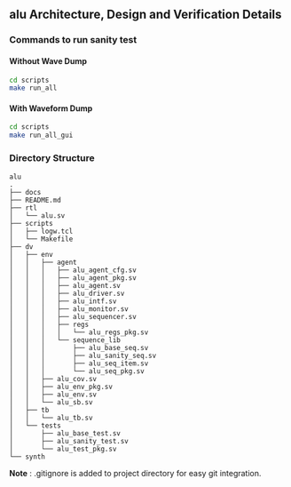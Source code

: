 ## alu Architecture, Design and Verification Details

### Commands to run sanity test
#### Without Wave Dump
```bash
cd scripts
make run_all
```
#### With Waveform Dump
```bash
cd scripts
make run_all_gui
```
### Directory Structure
```
alu
.
├── docs
├── README.md
├── rtl
│   └── alu.sv
├── scripts
│   ├── logw.tcl
│   └── Makefile
├── dv
│   ├── env
│   │   ├── agent
│   │   │   ├── alu_agent_cfg.sv
│   │   │   ├── alu_agent_pkg.sv
│   │   │   ├── alu_agent.sv
│   │   │   ├── alu_driver.sv
│   │   │   ├── alu_intf.sv
│   │   │   ├── alu_monitor.sv
│   │   │   ├── alu_sequencer.sv
│   │   │   ├── regs
│   │   │   │   └── alu_regs_pkg.sv
│   │   │   └── sequence_lib
│   │   │       ├── alu_base_seq.sv
│   │   │       ├── alu_sanity_seq.sv
│   │   │       ├── alu_seq_item.sv
│   │   │       └── alu_seq_pkg.sv
│   │   ├── alu_cov.sv
│   │   ├── alu_env_pkg.sv
│   │   ├── alu_env.sv
│   │   └── alu_sb.sv
│   ├── tb
│   │   └── alu_tb.sv
│   └── tests
│       ├── alu_base_test.sv
│       ├── alu_sanity_test.sv
│       └── alu_test_pkg.sv
└── synth
```
**Note** : .gitignore is added to project directory for easy git integration.
